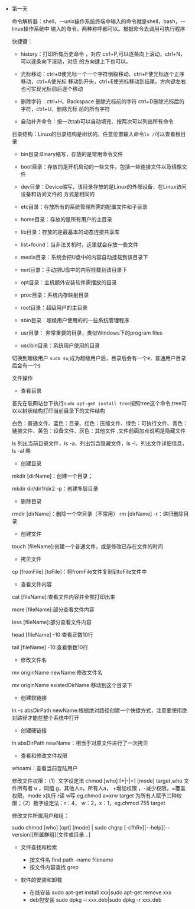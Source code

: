 - 第一天

   命令解析器：shell，--unix操作系统终端中输入的命令就是shell，bash，--linux操作系统中
   输入的命令，两种称呼都可以。根据命令去调用可执行程序
   
   快捷键：
   
    - history：打印所有历史命令 ，对应 ctrl+P,可以逐条向上滚动，ctrl+N，可以逐条向下滚动，对应
                的方向键上下也可以。
   
    - 光标移动：ctrl+B使光标一个一个字符倒叙移动、ctrl+F使光标逐个正序移动，ctrl+A使光标
            移动到开头，ctrl+E使光标移动到结尾。方向键左右也可实现光标前后逐个移动
   
    - 删除字符：ctrl+H、Backspace 删除光标前的字符 ctrl+D删除光标后的字符，ctrl+U，删除光标
            前的所有字符
   
    - 自动补齐命令：按一次tab可以自动填充、按两次可以列出所有命令
    
    目录结构：Linux的目录结构是树状的。任意位置输入命令`ls /`可以查看根目录
    - bin目录:Binary缩写，存放的是常用命令文件
    
    - boot目录：存放的是开机启动的一些文件，包括一些连接文件以及镜像文件
    
    - dev目录：Device缩写，该目录存放的是Linux的外部设备，在Linux访问设备和访问文件的
    方式是相同的
    
    - etc目录：存放所有的系统管理所需的配置文件和子目录
    
    - home目录：存放的是所有用户的主目录
    
    - lib目录：存放的是最基本的动态连接共享库
    
    - list+found：当非法关机时，这里就会存放一些文件
    
    - media目录：系统会把U盘中的内容自动挂载到该目录下
    
    - mnt目录：手动把U盘中的内容挂载到该目录下
    
    - opt目录：主机额外安装软件需摆放的目录
    
    - proc目录：系统内存映射目录
    
    - root目录：超级用户的主目录
    
    - sbin目录：超级用户使用的的一些系统管理程序
    
    - usr目录： 非常重要的目录，类似Windows下的program files
    
    - usr/bin目录：系统用户使用的目录
    
    切换到超级用户 `sudo su`,成为超级用户后，目录后会有一个`#`，普通用户目录后会有一个`$`
    
    文件操作
    
    - 查看目录
    
    首先在联网站台下执行`sudo apt-get install tree`按照tree这个命令,tree可以以树状结构打印当前目录下的文件结构
    
    白色：普通文件、蓝色：目录、红色：压缩文件、绿色：可执行文件、青色：链接文件、黄色：设备文件、灰色：其他文件
    ,文件前面加点说明是隐藏文件
    
    ls 列出当前目录文件，ls -a，列出包含隐藏文件，ls -l，列出文件详细信息，ls -al 略
    
    - 创建目录
    
    mkdir [dirName]：创建一个目录；
    
    mkdir dir/dir1/dir2 -p：创建多层目录
    
    - 删除目录
    
    rmdir [dirName]：删除一个空目录（不常用）
    rm [dirName] -r：递归删除目录
    
    - 创建文件
    
    touch [fileName]:创建一个普通文件，或是修改已存在文件的时间
    
    - 拷贝文件
    
    cp [fromFile] [toFile]：将fromFile文件复制到toFile文件中
    
    - 查看文件内容
    
    cat [fileName]:查看文件内容并全部打印出来
    
    more [fileName]:部分查看文件内容
    
    less [fileName]:部分查看文件内容
    
    head [fileName] -10:查看正数10行
    
    tail [fileName] -10:查看倒数10行
    
    - 修改文件名
    
    mv originName newName:修改文件名
    
    mv originName existedDirName:移动到这个目录下
    
    - 创建软链接
        
    ln -s absDirPath  newName:根据绝对路径创建一个快捷方式，注意要使用绝对路径才能在整个系统中打开
    
    - 创建硬链接
    
    ln absDirPath  newName：相当于对原文件进行了一次拷贝
    
   - 查看和修改文件权限
   
   whoami：查看当前登陆用户
   
   修改文件权限：（1）文字设定法 chmod [who] [+|-|=] [mode] target,who 文件所有者 u ，同组 g，其他人o，所有人a， +增加权限
   ，-减少权限，=覆盖权限，mode x执行 r读 w写 eg.chmod a=xrw target 为所有人赋予三种权限；（2）数字设定法：r：4，
   w：2，x：1，eg.chmod 755 target
   
   修改文件所属用户和组：
   
   sudo chmod [who] [opt] [mode] | sudo chgrp [-cfhRv][--help][--version][所属群组][文件或目录...] 
   
   - 文件查找和检索
   
     - 按文件名 find   path   -name   filename
     - 按文件内容查找 grep 
     
   - 软件的安装和卸载
     -  在线安装 sudo apt-get install xxx|sudo apt-get remove  xxx
     - deb包安装 sudo dpkg -i xxx.deb|sudo dpkg -r xxx.deb
   
